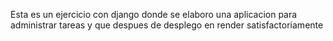 Esta es un ejercicio con django donde se elaboro una aplicacion para administrar tareas y que despues de desplego en render satisfactoriamente
